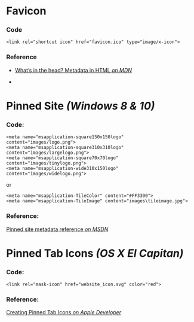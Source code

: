 # Favicon
### Code
```
<link rel="shortcut icon" href="favicon.ico" type="image/x-icon">
```

### Reference
* [What’s in the head? Metadata in HTML _on MDN_](https://developer.mozilla.org/en-US/docs/Learn/HTML/Introduction_to_HTML/The_head_metadata_in_HTML#Adding_custom_icons_to_your_site)

-

# Pinned Site _(Windows 8 & 10)_
### Code:
```
<meta name="msapplication-square150x150logo" content="images/logo.png">
<meta name="msapplication-square310x310logo" content="images/largelogo.png">
<meta name="msapplication-square70x70logo" content="images/tinylogo.png">
<meta name="msapplication-wide310x150logo" content="images/widelogo.png">
```
or
```
<meta name="msapplication-TileColor" content="#FF3300">
<meta name="msapplication-TileImage" content="images\tileimage.jpg">
```

### Reference:
[Pinned site metadata reference _on MSDN_](https://msdn.microsoft.com/en-us/library/dn255024(v=vs.85).aspx)



# Pinned Tab Icons _(OS X El Capitan)_
### Code:

```
<link rel="mask-icon" href="website_icon.svg" color="red">
```

### Reference:
[Creating Pinned Tab Icons _on Apple Developer_](https://developer.apple.com/library/content/documentation/AppleApplications/Reference/SafariWebContent/pinnedTabs/pinnedTabs.html)
